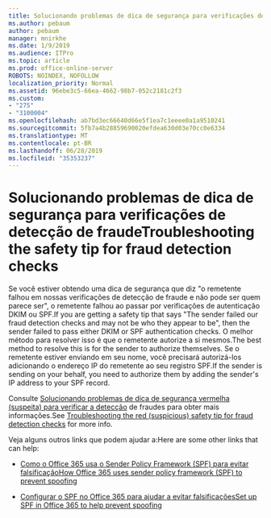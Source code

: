 ```yaml
---
title: Solucionando problemas de dica de segurança para verificações de detecção de fraude
ms.author: pebaum
author: pebaum
manager: mnirkhe
ms.date: 1/9/2019
ms.audience: ITPro
ms.topic: article
ms.prod: office-online-server
ROBOTS: NOINDEX, NOFOLLOW
localization_priority: Normal
ms.assetid: 96ebe3c5-66ea-4662-98b7-052c2181c2f3
ms.custom:
- "275"
- "3100004"
ms.openlocfilehash: ab7bd3ec66640d66e5f1ea7c1eeee0a1a9510241
ms.sourcegitcommit: 5fb7a4b28859690020efdea630d03e70cc0e6334
ms.translationtype: MT
ms.contentlocale: pt-BR
ms.lasthandoff: 06/28/2019
ms.locfileid: "35353237"
---
```

# <a name="troubleshooting-the-safety-tip-for-fraud-detection-checks"></a><span data-ttu-id="61810-102">Solucionando problemas de dica de segurança para verificações de detecção de fraude</span><span class="sxs-lookup"><span data-stu-id="61810-102">Troubleshooting the safety tip for fraud detection checks</span></span>

<span data-ttu-id="61810-103">Se você estiver obtendo uma dica de segurança que diz "o remetente falhou em nossas verificações de detecção de fraude e não pode ser quem parece ser", o remetente falhou ao passar por verificações de autenticação DKIM ou SPF.</span><span class="sxs-lookup"><span data-stu-id="61810-103">If you are getting a safety tip that says "The sender failed our fraud detection checks and may not be who they appear to be", then the sender failed to pass either DKIM or SPF authentication checks.</span></span> <span data-ttu-id="61810-104">O melhor método para resolver isso é que o remetente autorize a si mesmos.</span><span class="sxs-lookup"><span data-stu-id="61810-104">The best method to resolve this is for the sender to authorize themselves.</span></span> <span data-ttu-id="61810-105">Se o remetente estiver enviando em seu nome, você precisará autorizá-los adicionando o endereço IP do remetente ao seu registro SPF.</span><span class="sxs-lookup"><span data-stu-id="61810-105">If the sender is sending on your behalf, you need to authorize them by adding the sender's IP address to your SPF record.</span></span>
  
<span data-ttu-id="61810-106">Consulte [Solucionando problemas de dica de segurança vermelha (suspeita) para verificar a detecção](https://blogs.msdn.microsoft.com/tzink/2016/11/02/troubleshooting-the-red-suspicious-safety-tip-for-fraud-detection-checks/) de fraudes para obter mais informações.</span><span class="sxs-lookup"><span data-stu-id="61810-106">See [Troubleshooting the red (suspicious) safety tip for fraud detection checks](https://blogs.msdn.microsoft.com/tzink/2016/11/02/troubleshooting-the-red-suspicious-safety-tip-for-fraud-detection-checks/) for more info.</span></span>
  
<span data-ttu-id="61810-107">Veja alguns outros links que podem ajudar a:</span><span class="sxs-lookup"><span data-stu-id="61810-107">Here are some other links that can help:</span></span>
  
- [<span data-ttu-id="61810-108">Como o Office 365 usa o Sender Policy Framework (SPF) para evitar falsificação</span><span class="sxs-lookup"><span data-stu-id="61810-108">How Office 365 uses sender policy framework (SPF) to prevent spoofing</span></span>](https://docs.microsoft.com/office365/SecurityCompliance/how-office-365-uses-spf-to-prevent-spoofing)

- [<span data-ttu-id="61810-109">Configurar o SPF no Office 365 para ajudar a evitar falsificações</span><span class="sxs-lookup"><span data-stu-id="61810-109">Set up SPF in Office 365 to help prevent spoofing</span></span>](https://docs.microsoft.com/office365/SecurityCompliance/set-up-spf-in-office-365-to-help-prevent-spoofing)
